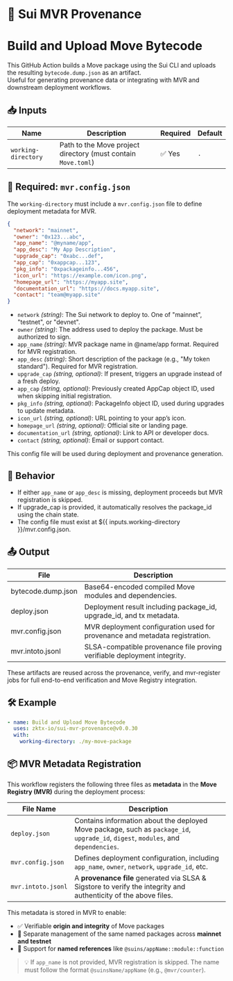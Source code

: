 # 🚀 Sui MVR Provenance

# Build and Upload Move Bytecode

This GitHub Action builds a Move package using the Sui CLI and uploads the resulting `bytecode.dump.json` as an artifact.  
Useful for generating provenance data or integrating with MVR and downstream deployment workflows.

## 📥 Inputs

| Name                | Description                                                   | Required | Default |
| ------------------- | ------------------------------------------------------------- | -------- | ------- |
| `working-directory` | Path to the Move project directory (must contain `Move.toml`) | ✅ Yes   | `.`     |

## 📄 Required: `mvr.config.json`

The `working-directory` must include a `mvr.config.json` file to define deployment metadata for MVR.

```json
{
  "network": "mainnet",
  "owner": "0x123...abc",
  "app_name": "@myname/app",
  "app_desc": "My App Description",
  "upgrade_cap": "0xabc...def",
  "app_cap": "0xappcap...123",
  "pkg_info": "0xpackageinfo...456",
  "icon_url": "https://example.com/icon.png",
  "homepage_url": "https://myapp.site",
  "documentation_url": "https://docs.myapp.site",
  "contact": "team@myapp.site"
}
```

- `network` _(string)_: The Sui network to deploy to. One of "mainnet", "testnet", or "devnet".
- `owner` _(string)_: The address used to deploy the package. Must be authorized to sign.
- `app_name` _(string)_: MVR package name in @name/app format. Required for MVR registration.
- `app_desc` _(string)_: Short description of the package (e.g., "My token standard"). Required for MVR registration.
- `upgrade_cap` _(string, optional)_: If present, triggers an upgrade instead of a fresh deploy.
- `app_cap` _(string, optional)_: Previously created AppCap object ID, used when skipping initial registration.
- `pkg_info` _(string, optional)_: PackageInfo object ID, used during upgrades to update metadata.
- `icon_url` _(string, optional)_: URL pointing to your app’s icon.
- `homepage_url` _(string, optional)_: Official site or landing page.
- `documentation_url` _(string, optional)_: Link to API or developer docs.
- `contact` _(string, optional)_: Email or support contact.

This config file will be used during deployment and provenance generation.

## 🔧 Behavior

- If either `app_name` or `app_desc` is missing, deployment proceeds but MVR registration is skipped.
- If upgrade_cap is provided, it automatically resolves the package_id using the chain state.
- The config file must exist at ${{ inputs.working-directory }}/mvr.config.json.

## 📤 Output

| File               | Description                                                                 |
| ------------------ | --------------------------------------------------------------------------- |
| bytecode.dump.json | Base64-encoded compiled Move modules and dependencies.                      |
| deploy.json        | Deployment result including package_id, upgrade_id, and tx metadata.        |
| mvr.config.json    | MVR deployment configuration used for provenance and metadata registration. |
| mvr.intoto.jsonl   | SLSA-compatible provenance file proving verifiable deployment integrity.    |

These artifacts are reused across the provenance, verify, and mvr-register jobs for full end-to-end verification and Move Registry integration.

## 🛠 Example

```yaml
- name: Build and Upload Move Bytecode
  uses: zktx-io/sui-mvr-provenance@v0.0.30
  with:
    working-directory: ./my-move-package
```

## 📦 MVR Metadata Registration

This workflow registers the following three files as **metadata** in the **Move Registry (MVR)** during the deployment process:

| File Name          | Description                                                                                                                        |
| ------------------ | ---------------------------------------------------------------------------------------------------------------------------------- |
| `deploy.json`      | Contains information about the deployed Move package, such as `package_id`, `upgrade_id`, `digest`, `modules`, and `dependencies`. |
| `mvr.config.json`  | Defines deployment configuration, including `app_name`, `owner`, `network`, `upgrade_id`, etc.                                     |
| `mvr.intoto.jsonl` | A **provenance file** generated via SLSA & Sigstore to verify the integrity and authenticity of the above files.                   |

This metadata is stored in MVR to enable:

- ✅ Verifiable **origin and integrity** of Move packages
- 🔁 Separate management of the same named packages across **mainnet and testnet**
- 🔎 Support for **named references** like `@suins/appName::module::function`

> 💡 If `app_name` is not provided, MVR registration is skipped. The name must follow the format `@suinsName/appName` (e.g., `@mvr/counter`).
